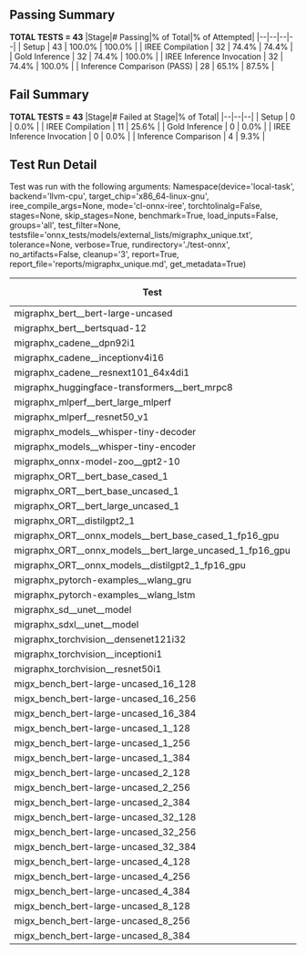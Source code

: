 ## Passing Summary

**TOTAL TESTS = 43**
|Stage|# Passing|% of Total|% of Attempted|
|--|--|--|--|
| Setup | 43 | 100.0% | 100.0% |
| IREE Compilation | 32 | 74.4% | 74.4% |
| Gold Inference | 32 | 74.4% | 100.0% |
| IREE Inference Invocation | 32 | 74.4% | 100.0% |
| Inference Comparison (PASS) | 28 | 65.1% | 87.5% |
## Fail Summary

**TOTAL TESTS = 43**
|Stage|# Failed at Stage|% of Total|
|--|--|--|
| Setup | 0 | 0.0% |
| IREE Compilation | 11 | 25.6% |
| Gold Inference | 0 | 0.0% |
| IREE Inference Invocation | 0 | 0.0% |
| Inference Comparison | 4 | 9.3% |
## Test Run Detail
Test was run with the following arguments:
Namespace(device='local-task', backend='llvm-cpu', target_chip='x86_64-linux-gnu', iree_compile_args=None, mode='cl-onnx-iree', torchtolinalg=False, stages=None, skip_stages=None, benchmark=True, load_inputs=False, groups='all', test_filter=None, testsfile='onnx_tests/models/external_lists/migraphx_unique.txt', tolerance=None, verbose=True, rundirectory='./test-onnx', no_artifacts=False, cleanup='3', report=True, report_file='reports/migraphx_unique.md', get_metadata=True)

| Test | Exit Status | Mean Benchmark Time (ms) | Notes |
|--|--|--|--|
| migraphx_bert__bert-large-uncased | PASS | 376.22031367694336 | |
| migraphx_bert__bertsquad-12 | compilation | None | |
| migraphx_cadene__dpn92i1 | PASS | 171.43430172776183 | |
| migraphx_cadene__inceptionv4i16 | PASS | 5285.773830177883 | |
| migraphx_cadene__resnext101_64x4di1 | PASS | 313.8769748620689 | |
| migraphx_huggingface-transformers__bert_mrpc8 | PASS | 404.43975338712335 | |
| migraphx_mlperf__bert_large_mlperf | Numerics | 483.676899690181 | |
| migraphx_mlperf__resnet50_v1 | PASS | 93.58374020528224 | |
| migraphx_models__whisper-tiny-decoder | PASS | 57.95628408452978 | |
| migraphx_models__whisper-tiny-encoder | Numerics | 208.55573544071777 | |
| migraphx_onnx-model-zoo__gpt2-10 | compilation | None | |
| migraphx_ORT__bert_base_cased_1 | compilation | None | |
| migraphx_ORT__bert_base_uncased_1 | compilation | None | |
| migraphx_ORT__bert_large_uncased_1 | compilation | None | |
| migraphx_ORT__distilgpt2_1 | compilation | None | |
| migraphx_ORT__onnx_models__bert_base_cased_1_fp16_gpu | compilation | None | |
| migraphx_ORT__onnx_models__bert_large_uncased_1_fp16_gpu | compilation | None | |
| migraphx_ORT__onnx_models__distilgpt2_1_fp16_gpu | compilation | None | |
| migraphx_pytorch-examples__wlang_gru | PASS | 78.08203423499232 | |
| migraphx_pytorch-examples__wlang_lstm | PASS | 72.90413754322287 | |
| migraphx_sd__unet__model | import_model | None | |
| migraphx_sdxl__unet__model | import_model | None | |
| migraphx_torchvision__densenet121i32 | PASS | 2073.7538430839777 | |
| migraphx_torchvision__inceptioni1 | PASS | 213.5640246172746 | |
| migraphx_torchvision__resnet50i1 | PASS | 106.7971551258649 | |
| migx_bench_bert-large-uncased_16_128 | PASS | 1612.8757921978831 | |
| migx_bench_bert-large-uncased_16_256 | PASS | 5392.063166946173 | |
| migx_bench_bert-large-uncased_16_384 | Numerics | 9400.38277239849 | |
| migx_bench_bert-large-uncased_1_128 | PASS | 148.0391575799634 | |
| migx_bench_bert-large-uncased_1_256 | PASS | 266.3521297896902 | |
| migx_bench_bert-large-uncased_1_384 | PASS | 432.5491326550643 | |
| migx_bench_bert-large-uncased_2_128 | PASS | 341.48702170285907 | |
| migx_bench_bert-large-uncased_2_256 | PASS | 821.1071407422423 | |
| migx_bench_bert-large-uncased_2_384 | PASS | 684.5703317473332 | |
| migx_bench_bert-large-uncased_32_128 | PASS | 5229.768144587675 | |
| migx_bench_bert-large-uncased_32_256 | PASS | 13929.427253392836 | |
| migx_bench_bert-large-uncased_32_384 | Numerics | 23118.635366981227 | |
| migx_bench_bert-large-uncased_4_128 | PASS | 408.30416698008776 | |
| migx_bench_bert-large-uncased_4_256 | PASS | 787.3885631561279 | |
| migx_bench_bert-large-uncased_4_384 | PASS | 1287.4411453182497 | |
| migx_bench_bert-large-uncased_8_128 | PASS | 737.0489463210106 | |
| migx_bench_bert-large-uncased_8_256 | PASS | 1652.7038036535184 | |
| migx_bench_bert-large-uncased_8_384 | PASS | 3380.3076536084213 | |
